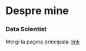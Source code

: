# Despre mine

### Data Scientist



Mergi la pagina principala: [link](https://alphastate1.github.io)
